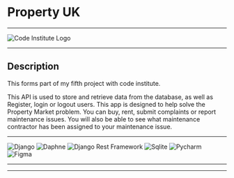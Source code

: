 # Property UK

---

![Code Institute Logo](https://camo.githubusercontent.com/654be5a252cf75ac9ac6ea453f7bfe3b2d437f3e6789ed91924bfe501b0df142/68747470733a2f2f636f6465696e737469747574652e73332e616d617a6f6e6177732e636f6d2f66756c6c737461636b2f63695f6c6f676f5f736d616c6c2e706e67)

---

## Description

This forms part of my fifth project with code institute.

This API is used to store and retrieve data from the database, as well as Register, login or logout users.
This app is designed to help solve the Property Market problem.
You can buy, rent, submit complaints or report maintenance issues.
You will also be able to see what maintenance contractor has been assigned to your maintenance issue.

---

[//]: # (Badges)

![Django](https://img.shields.io/badge/Django-092E20?style=for-the-badge&logo=django&logoColor=green)
![Daphne](https://img.shields.io/badge/daphne-092E20?style=for-the-badge&logo=django&logoColor=green)
![Django Rest Framework](https://img.shields.io/badge/django%20rest-ff1709?style=for-the-badge&logo=django&logoColor=white)
![Sqlite](https://img.shields.io/badge/Sqlite-003B57?style=for-the-badge&logo=sqlite&logoColor=white)
![Pycharm](https://img.shields.io/badge/PyCharm-000000.svg?&style=for-the-badge&logo=PyCharm&logoColor=white)
![Figma](https://img.shields.io/badge/Figma-F24E1E?style=for-the-badge&logo=figma&logoColor=white)

---

[//]: # (Table of content)

___